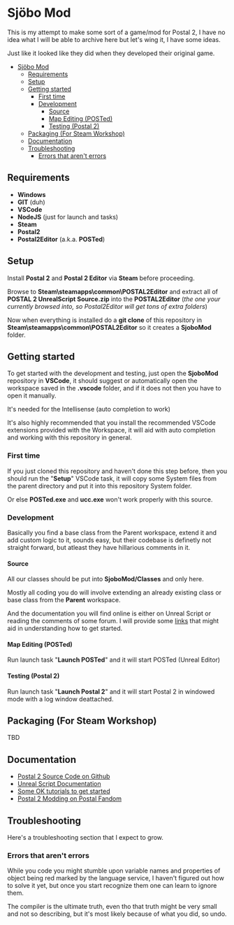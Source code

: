 # Sjöbo Mod

This is my attempt to make some sort of a game/mod for Postal 2, 
I have no idea what I will be able to archive here but let's wing it, I have some ideas. 

Just like it looked like they did when they developed their original game.

- [Sjöbo Mod](#sjöbo-mod)
  - [Requirements](#requirements)
  - [Setup](#setup)
  - [Getting started](#getting-started)
    - [First time](#first-time)
    - [Development](#development)
      - [Source](#source)
      - [Map Editing (POSTed)](#map-editing-posted)
      - [Testing (Postal 2)](#testing-postal-2)
  - [Packaging (For Steam Workshop)](#packaging-for-steam-workshop)
  - [Documentation](#documentation)
  - [Troubleshooting](#troubleshooting)
    - [Errors that aren't errors](#errors-that-arent-errors)


## Requirements
* **Windows**
* **GIT** (duh)
* **VSCode**
* **NodeJS** (just for launch and tasks)
* **Steam**
* **Postal2**
* **Postal2Editor** (a.k.a. **POSTed**)


## Setup
Install **Postal 2** and **Postal 2 Editor** via **Steam** before proceeding.

Browse to **Steam\steamapps\common\POSTAL2Editor**
and extract all of **POSTAL 2 UnrealScript Source.zip** into the **POSTAL2Editor** (_the one your currently browsed into, so Postal2Editor will get tons of extra folders_)

Now when everything is installed do a **git clone** of this repository in
**Steam\steamapps\common\POSTAL2Editor** so it creates a **SjoboMod** folder.


## Getting started
To get started with the development and testing, just open the **SjoboMod** repository in **VSCode**, 
it should suggest or automatically open the workspace saved in the **.vscode** folder, and if it does not then you have to open it manually.

It's needed for the Intellisense (auto completion to work)

It's also highly recommended that you install the recommended VSCode extensions provided with the Workspace, 
it will aid with auto completion and working with this repository in general.

### First time
If you just cloned this repository and haven't done this step before, then you should run the "**Setup**" VSCode task,
it will copy some System files from the parent directory and put it into this repository System folder.

Or else **POSTed.exe** and **ucc.exe** won't work properly with this source. 


### Development
Basically you find a base class from the Parent workspace, extend it and add custom logic to it, 
sounds easy, but their codebase is definetly not straight forward, but atleast they have hillarious comments in it.


#### Source
All our classes should be put into **SjoboMod/Classes** and only here.

Mostly all coding you do will involve extending an already existing class or base class from the **Parent** workspace.

And the documentation you will find online is either on Unreal Script or reading the comments of some forum.
I will provide some [links](#documentation) that might aid in understanding how to get started.


#### Map Editing (POSTed)
Run launch task "**Launch POSTed**" and it will start POSTed (Unreal Editor)


#### Testing (Postal 2)
Run launch task "**Launch Postal 2**" and it will start Postal 2 in windowed mode with a log window deattached.


## Packaging (For Steam Workshop)
TBD


## Documentation
- [Postal 2 Source Code on Github](https://github.com/Kizoky/p2unrealscript)
- [Unreal Script Documentation](https://beyondunrealwiki.github.io/)
- [Some OK tutorials to get started](https://www.moddb.com/games/postal-2/tutorials)
- [Postal 2 Modding on Postal Fandom](https://postal.fandom.com/wiki/POSTAL2_Modding)

## Troubleshooting
Here's a troubleshooting section that I expect to grow.

### Errors that aren't errors
While you code you might stumble upon variable names and properties of object being red marked by the language service,
I haven't figured out how to solve it yet, but once you start recognize them one can learn to ignore them.

The compiler is the ultimate truth, even tho that truth might be very small and not so describing, but it's most likely because of what you did, so undo.
